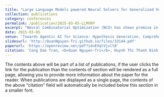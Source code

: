 ```yaml
---
title: "Large Language Models powered Neural Solvers for Generalized Vehicle Routing Problems"
collection: publications
category: conferences
permalink: /publication/2025-03-05-LLMVRP
excerpt: "Neural Combinatorial Optimization (NCO) has shown promise in solving combinatorial optimization problems end-to-end with minimal expert-driven algorithm design. However, existing constructive NCO methods for Vehicle Routing Problems (VRPs) often rely on attention-based node selection mechanisms that struggle with large-scale instances. To address this, we propose a directed fine-tuning approach for NCO based on LLM-driven automatic heuristic design. We first introduce an evolution-driven process that extracts implicit structural features from input instances, forming LLM-guided attention bias. This bias is then integrated into the neural model’s attention scores, enhancing solution flexibility and scalability. Instead of retraining from scratch, we fine-tune the model on a small, diverse dataset to transfer learned heuristics effectively to larger problem instances. Experimental results show that our approach achieves state-of-the-art performance on TSP and CVRP, significantly improving generalization to both synthetic and real-world datasets (TSPLIB and CVRPLIB) with thousands of nodes."
date: 2015-03-05
venue: 'Towards Agentic AI for Science: Hypothesis Generation, Comprehension, Quantification, and Validation'
slidesurl: 'http://QuanNguyen-Tri.github.io/files/33144.pdf'
paperurl: 'https://openreview.net/pdf?id=EVqlVjvlt8'
citation: 'Cong Dao Tran, <b>Quan Nguyen-Tri</b>, Huynh Thi Thanh Binh, Hoang Thanh-Tung. (2025). &quot;Large Language Models powered Neural Solvers for Generalized Vehicle Routing Problems.&quot; <i>Towards Agentic AI for Science: Hypothesis Generation, Comprehension, Quantification, and Validation</i>.'
---
```


The contents above will be part of a list of publications, if the user clicks the link for the publication than the contents of section will be rendered as a full page, allowing you to provide more information about the paper for the reader. When publications are displayed as a single page, the contents of the above "citation" field will automatically be included below this section in a smaller font.
